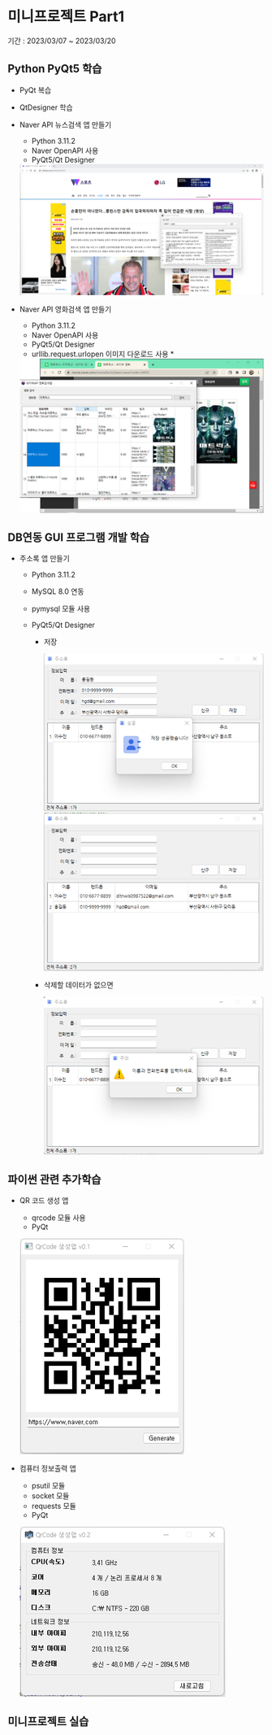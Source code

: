 # 미니프로젝트 Part1
기간 : 2023/03/07 ~ 2023/03/20

## Python PyQt5 학습
- PyQt 복습
- QtDesigner 학습
- Naver API 뉴스검색 앱 만들기
  - Python 3.11.2
  - Naver OpenAPI 사용
  - PyQt5/Qt Designer
  <!-- HTML 주석
  ![네이버뉴스앱](https://github.com/llsuzn/Mini_Projects/blob/main/images/naver_news.png?raw=true)
  -->
  <img src="https://github.com/llsuzn/Mini_Projects/blob/main/images/naver_news2.png?raw=true" width=800 />

- Naver API 영화검색 앱 만들기 
  - Python 3.11.2
  - Naver OpenAPI 사용
  - PyQt5/Qt Designer
  - urllib.request.urlopen 이미지 다운로드 사용 *
  <img src="https://github.com/llsuzn/Mini_Projects/blob/main/images/naver_movie.png?raw=true" width=800 /> 

## DB연동 GUI 프로그램 개발 학습
- 주소록 앱 만들기
  - Python 3.11.2
  - MySQL 8.0 연동
  - pymysql 모듈 사용
  - PyQt5/Qt Designer
  
    - 저장

      ![주소록앱_저장1](https://github.com/llsuzn/Mini_Projects/blob/main/images/addressbook_save0.png?raw=true)
      ![주소록앱_저장2](https://github.com/llsuzn/Mini_Projects/blob/main/images/addressbook_save1.png?raw=true)  
  
    - 삭제할 데이터가 없으면

      ![주소록앱_삭제](https://github.com/llsuzn/Mini_Projects/blob/main/images/delete.png?raw=true)  
  
## 파이썬 관련 추가학습
- QR 코드 생성 앱
  - qrcode 모듈 사용
  - PyQt

  ![qr코드 앱](https://github.com/llsuzn/Mini_Projects/blob/main/images/qrcodeApp.png?raw=true)  


- 컴퓨터 정보출력 앱
  - psutil 모듈
  - socket 모듈
  - requests 모듈
  - PyQt

  ![qr코드 앱](https://github.com/llsuzn/Mini_Projects/blob/main/images/cominfoApp.png?raw=true)  



## 미니프로젝트 실습
